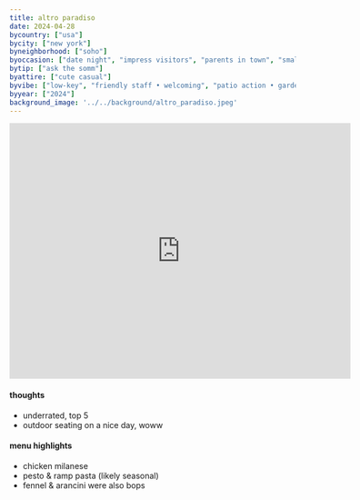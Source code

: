 ```yaml
---
title: altro paradiso
date: 2024-04-28
bycountry: ["usa"]
bycity: ["new york"]
byneighborhood: ["soho"]
byoccasion: ["date night", "impress visitors", "parents in town", "small group"]
bytip: ["ask the somm"]
byattire: ["cute casual"]
byvibe: ["low-key", "friendly staff • welcoming", "patio action • garden seating", "european", "tried & true", "unassuming"]
byyear: ["2024"]
background_image: '../../background/altro_paradiso.jpeg'
---
```


<iframe src="https://www.google.com/maps/embed?pb=!1m18!1m12!1m3!1d3023.6631816674667!2d-74.00727288813515!3d40.72543063667352!2m3!1f0!2f0!3f0!3m2!1i1024!2i768!4f13.1!3m3!1m2!1s0x89c2598ce5cb7a9b%3A0x9b8df0f81cc4f5a!2sAltro%20Paradiso!5e0!3m2!1sen!2sus!4v1714529572649!5m2!1sen!2sus" width="600" height="450" style="border:0;" allowfullscreen="" loading="lazy" referrerpolicy="no-referrer-when-downgrade"></iframe>

#### thoughts
* underrated, top 5
* outdoor seating on a nice day, woww

#### menu highlights
* chicken milanese
* pesto & ramp pasta (likely seasonal)
* fennel & arancini were also bops